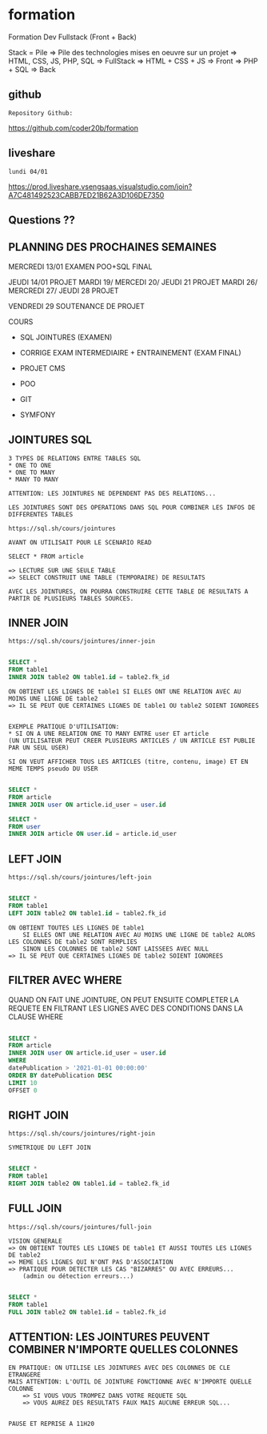 # formation

Formation Dev Fullstack (Front + Back)

Stack = Pile
=> Pile des technologies mises en oeuvre sur un projet
=> HTML, CSS, JS, PHP, SQL  => FullStack
=> HTML + CSS + JS          => Front
=> PHP + SQL                => Back

## github

    Repository Github:

https://github.com/coder20b/formation

## liveshare

    lundi 04/01
    
https://prod.liveshare.vsengsaas.visualstudio.com/join?A7C481492523CABB7ED21B62A3D106DE7350

## Questions ??

## PLANNING DES PROCHAINES SEMAINES

MERCREDI 13/01  EXAMEN POO+SQL  FINAL

JEUDI 14/01                     PROJET
MARDI 19/ MERCEDI 20/ JEUDI 21  PROJET
MARDI 26/ MERCREDI 27/ JEUDI 28 PROJET

VENDREDI 29                     SOUTENANCE DE PROJET

COURS
* SQL JOINTURES (EXAMEN)
* CORRIGE EXAM INTERMEDIAIRE + ENTRAINEMENT (EXAM FINAL)
* PROJET CMS

* POO
* GIT
* SYMFONY


## JOINTURES SQL

    3 TYPES DE RELATIONS ENTRE TABLES SQL
    * ONE TO ONE
    * ONE TO MANY
    * MANY TO MANY

    ATTENTION: LES JOINTURES NE DEPENDENT PAS DES RELATIONS...

    LES JOINTURES SONT DES OPERATIONS DANS SQL POUR COMBINER LES INFOS DE DIFFERENTES TABLES

    https://sql.sh/cours/jointures

    AVANT ON UTILISAIT POUR LE SCENARIO READ

    SELECT * FROM article

    => LECTURE SUR UNE SEULE TABLE
    => SELECT CONSTRUIT UNE TABLE (TEMPORAIRE) DE RESULTATS

    AVEC LES JOINTURES, ON POURRA CONSTRUIRE CETTE TABLE DE RESULTATS A PARTIR DE PLUSIEURS TABLES SOURCES.

## INNER JOIN

    https://sql.sh/cours/jointures/inner-join

```sql

SELECT *
FROM table1
INNER JOIN table2 ON table1.id = table2.fk_id

```

    ON OBTIENT LES LIGNES DE table1 SI ELLES ONT UNE RELATION AVEC AU MOINS UNE LIGNE DE table2
    => IL SE PEUT QUE CERTAINES LIGNES DE table1 OU table2 SOIENT IGNOREES


    EXEMPLE PRATIQUE D'UTILISATION:
    * SI ON A UNE RELATION ONE TO MANY ENTRE user ET article
    (UN UTILISATEUR PEUT CREER PLUSIEURS ARTICLES / UN ARTICLE EST PUBLIE PAR UN SEUL USER)

    SI ON VEUT AFFICHER TOUS LES ARTICLES (titre, contenu, image) ET EN MEME TEMPS pseudo DU USER

```sql

SELECT *
FROM article
INNER JOIN user ON article.id_user = user.id

SELECT *
FROM user
INNER JOIN article ON user.id = article.id_user 

```

## LEFT JOIN

    https://sql.sh/cours/jointures/left-join


```sql

SELECT *
FROM table1
LEFT JOIN table2 ON table1.id = table2.fk_id

```

    ON OBTIENT TOUTES LES LIGNES DE table1 
        SI ELLES ONT UNE RELATION AVEC AU MOINS UNE LIGNE DE table2 ALORS LES COLONNES DE table2 SONT REMPLIES
        SINON LES COLONNES DE table2 SONT LAISSEES AVEC NULL
    => IL SE PEUT QUE CERTAINES LIGNES DE table2 SOIENT IGNOREES


## FILTRER AVEC WHERE

QUAND ON FAIT UNE JOINTURE, ON PEUT ENSUITE COMPLETER LA REQUETE 
EN FILTRANT LES LIGNES AVEC DES CONDITIONS DANS LA CLAUSE WHERE


```sql

SELECT *
FROM article
INNER JOIN user ON article.id_user = user.id
WHERE 
datePublication > '2021-01-01 00:00:00'
ORDER BY datePublication DESC
LIMIT 10
OFFSET 0

```

## RIGHT JOIN

    https://sql.sh/cours/jointures/right-join

    SYMETRIQUE DU LEFT JOIN

```sql

SELECT *
FROM table1
RIGHT JOIN table2 ON table1.id = table2.fk_id

```

## FULL JOIN

    https://sql.sh/cours/jointures/full-join

    VISION GENERALE
    => ON OBTIENT TOUTES LES LIGNES DE table1 ET AUSSI TOUTES LES LIGNES DE table2
    => MEME LES LIGNES QUI N'ONT PAS D'ASSOCIATION
    => PRATIQUE POUR DETECTER LES CAS "BIZARRES" OU AVEC ERREURS...
        (admin ou détection erreurs...)

```sql

SELECT *
FROM table1
FULL JOIN table2 ON table1.id = table2.fk_id

```

## ATTENTION: LES JOINTURES PEUVENT COMBINER N'IMPORTE QUELLES COLONNES

    EN PRATIQUE: ON UTILISE LES JOINTURES AVEC DES COLONNES DE CLE ETRANGERE
    MAIS ATTENTION: L'OUTIL DE JOINTURE FONCTIONNE AVEC N'IMPORTE QUELLE COLONNE
        => SI VOUS VOUS TROMPEZ DANS VOTRE REQUETE SQL 
        => VOUS AUREZ DES RESULTATS FAUX MAIS AUCUNE ERREUR SQL...


    PAUSE ET REPRISE A 11H20
     




























